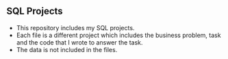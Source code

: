 ## SQL Projects

- This repository includes my SQL projects. 
- Each file is a different project which includes the business problem, task and the code that I wrote to answer the task. 
- The data is not included in the files. 
